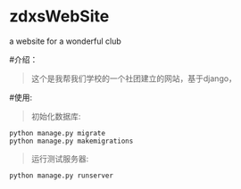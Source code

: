 # zdxsWebSite
a website for a wonderful club

#介绍：

>这个是我帮我们学校的一个社团建立的网站，基于django，

#使用:

>初始化数据库:
    
    python manage.py migrate
    python manage.py makemigrations
    

>运行测试服务器:
    
    python manage.py runserver
    
